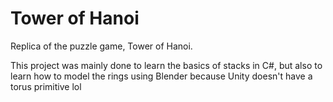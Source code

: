 # Tower of Hanoi
Replica of the puzzle game, Tower of Hanoi.

This project was mainly done to learn the basics of stacks in C#, but also to learn how to model the rings using Blender because Unity doesn't have a torus primitive lol
